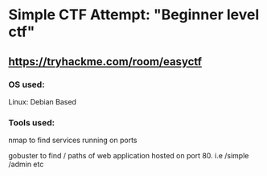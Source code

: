 # Simple CTF Attempt: "Beginner level ctf"

## https://tryhackme.com/room/easyctf

### OS used:
Linux: Debian Based
### Tools used: 
nmap to find services running on ports

gobuster to find / paths of web application hosted on port 80. i.e /simple /admin etc
